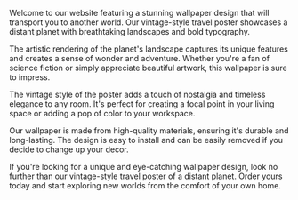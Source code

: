 <!--
Write me content for website with wallpaper "A vintage-style travel poster of a distant planet, with bold typography and an artistic rendering of the landscape."
-->

<!--font:Poppins-->

Welcome to our website featuring a stunning wallpaper design that will transport you to another world. Our vintage-style travel poster showcases a distant planet with breathtaking landscapes and bold typography.

The artistic rendering of the planet's landscape captures its unique features and creates a sense of wonder and adventure. Whether you're a fan of science fiction or simply appreciate beautiful artwork, this wallpaper is sure to impress.

The vintage style of the poster adds a touch of nostalgia and timeless elegance to any room. It's perfect for creating a focal point in your living space or adding a pop of color to your workspace.

Our wallpaper is made from high-quality materials, ensuring it's durable and long-lasting. The design is easy to install and can be easily removed if you decide to change up your decor.

If you're looking for a unique and eye-catching wallpaper design, look no further than our vintage-style travel poster of a distant planet. Order yours today and start exploring new worlds from the comfort of your own home.

